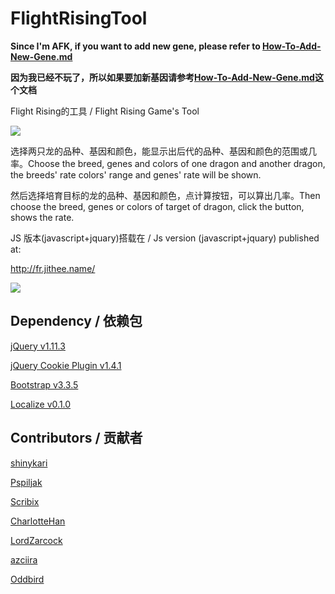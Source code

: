 # FlightRisingTool
**Since I'm AFK, if you want to add new gene, please refer to [How-To-Add-New-Gene.md](How-To-Add-New-Gene.md)**

**因为我已经不玩了，所以如果要加新基因请参考[How-To-Add-New-Gene.md](How-To-Add-New-Gene.md)这个文档**

Flight Rising的工具 / Flight Rising Game's Tool

![](http://fr.jithee.name/img/BlueCP.png)

选择两只龙的品种、基因和颜色，能显示出后代的品种、基因和颜色的范围或几率。Choose the breed, genes and colors of one dragon and another dragon, the breeds' rate colors' range and genes' rate will be shown.

然后选择培育目标的龙的品种、基因和颜色，点计算按钮，可以算出几率。Then choose the breed, genes or colors of target of dragon, click the button, shows the rate.

JS 版本(javascript+jquary)搭载在 / Js version (javascript+jquary) published at: 

http://fr.jithee.name/

![](http://fr.jithee.name/img/Rate.PNG)

## Dependency / 依赖包

[jQuery v1.11.3](https://github.com/jquery/jquery)

[jQuery Cookie Plugin v1.4.1](https://github.com/carhartl/jquery-cookie)

[Bootstrap v3.3.5](https://github.com/twbs/bootstrap)

[Localize v0.1.0](https://github.com/coderifous/jquery-localize)

## Contributors / 贡献者

[shinykari](https://github.com/shinykari)

[Pspiljak](https://github.com/Pspiljak)

[Scribix](https://github.com/Scribix)

[CharlotteHan](https://github.com/CharlotteHan)

[LordZarcock](https://github.com/LordZarcock)

[azciira](https://github.com/azciira)

[Oddbird](https://github.com/Oddlybird)

